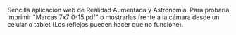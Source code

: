 Sencilla aplicación web de Realidad Aumentada y Astronomía.
Para probarla imprimir "Marcas 7x7 0-15.pdf" o mostrarlas frente a la cámara desde un celular o tablet (Los reflejos pueden hacer que no funcione).
